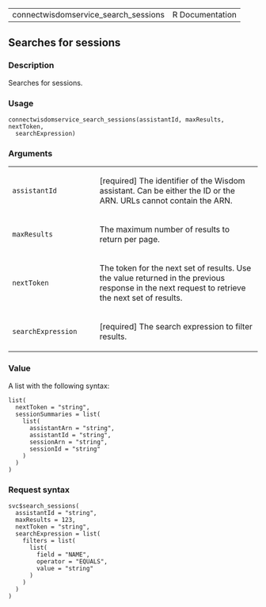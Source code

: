 <table style="width: 100%;">
<tbody>
<tr class="odd">
<td>connectwisdomservice_search_sessions</td>
<td style="text-align: right;">R Documentation</td>
</tr>
</tbody>
</table>

## Searches for sessions

### Description

Searches for sessions.

### Usage

    connectwisdomservice_search_sessions(assistantId, maxResults, nextToken,
      searchExpression)

### Arguments

<table>
<colgroup>
<col style="width: 35%" />
<col style="width: 65%" />
</colgroup>
<tbody>
<tr class="odd">
<td><code
id="connectwisdomservice_search_sessions_:_assistantId">assistantId</code></td>
<td><p>[required] The identifier of the Wisdom assistant. Can be either
the ID or the ARN. URLs cannot contain the ARN.</p></td>
</tr>
<tr class="even">
<td><code
id="connectwisdomservice_search_sessions_:_maxResults">maxResults</code></td>
<td><p>The maximum number of results to return per page.</p></td>
</tr>
<tr class="odd">
<td><code
id="connectwisdomservice_search_sessions_:_nextToken">nextToken</code></td>
<td><p>The token for the next set of results. Use the value returned in
the previous response in the next request to retrieve the next set of
results.</p></td>
</tr>
<tr class="even">
<td><code
id="connectwisdomservice_search_sessions_:_searchExpression">searchExpression</code></td>
<td><p>[required] The search expression to filter results.</p></td>
</tr>
</tbody>
</table>

### Value

A list with the following syntax:

    list(
      nextToken = "string",
      sessionSummaries = list(
        list(
          assistantArn = "string",
          assistantId = "string",
          sessionArn = "string",
          sessionId = "string"
        )
      )
    )

### Request syntax

    svc$search_sessions(
      assistantId = "string",
      maxResults = 123,
      nextToken = "string",
      searchExpression = list(
        filters = list(
          list(
            field = "NAME",
            operator = "EQUALS",
            value = "string"
          )
        )
      )
    )
